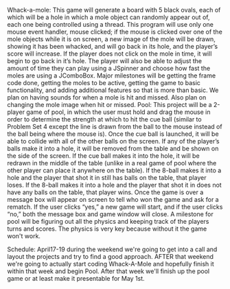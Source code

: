 Whack-a-mole: This game will generate a board with 5 black ovals, each of which will be a hole in which a mole object can randomly 
appear out of, each one being controlled using a thread. This program will use only one mouse event handler, mouse clicked; if the mouse 
is clicked over one of the mole objects while it is on screen, a new image of the mole will be drawn, showing it has been whacked, and will 
go back in its hole, and the player’s score will increase. If the player does not click on the mole in time, it will begin to go back in 
it’s hole. The player will also be able to adjust the amount of time they can play using a JSpinner and choose how fast the moles are using 
a JComboBox. Major milestones will be getting the frame code done, getting the moles to be active, getting the game to basic functionality, and adding additional features so that is more than basic. We plan on having sounds for when a mole is hit and missed. Also plan on changing the mole image when hit or missed.
Pool: This project will be a 2-player game of pool, in which the user must hold and drag the mouse in order to determine the strength at which to hit the cue ball (similar to Problem Set 4 except the line is drawn from the ball to the mouse instead of the ball being where the mouse is). Once the cue ball is launched, it will be able to collide with all of the other balls on the screen. If any of the player’s balls make it into a hole, it will be removed from the table and be shown on the side of the screen. If the cue ball makes it into the hole, it will be redrawn in the middle of the table (unlike in a real game of pool where the other player can place it anywhere on the table). If the 8-ball makes it into a hole and the player that shot it in still has balls on the table, that player loses. If the 8-ball makes it into a hole and the player that shot it in does not have any balls on the table, that player wins. Once the game is over a message box will appear on screen to tell who won the game and ask for a rematch. If the user clicks “yes,” a new game will start, and if the user clicks “no,” both the message box and game window will close.
A milestone for pool will be figuring out all the physics and keeping track of the players turns and scores. The physics is very key because without it the game won't work.

Schedule: April17-19 during the weekend we're going to get into a call and layout the projects and try to find a good approach.
          AFTER that weekend we're going to actually start coding Whack-A-Mole and hopefully finish it within that week and begin Pool.
           After that week we'll finish up the pool game or at least make it presentable for May 1st.
